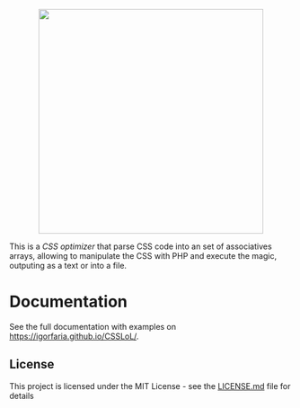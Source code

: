 <p align='center'>
<a href='https://igorfaria.github.io/CSSLoL/'><img src='https://igorfaria.github.io/CSSLoL/assets/img/logo.png' width='400px' /></a>
</p>

This is a *CSS optimizer* that parse CSS code into an set of associatives arrays, allowing to manipulate the CSS with PHP and execute the magic, outputing as a text or into a file.

# Documentation
See the full documentation with examples on <a href='https://igorfaria.github.io/CSSLoL/'>https://igorfaria.github.io/CSSLoL/</a>.

 
## License
This project is licensed under the MIT License - see the [LICENSE.md](LICENSE.md) file for details
